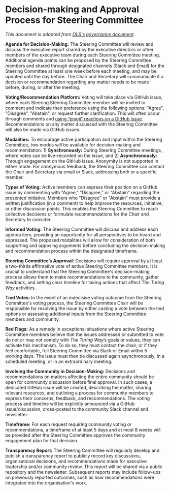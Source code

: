 # Decision-making and Approval Process for Steering Committee

*This document is adapted from [OLS's governance document](https://github.com/open-life-science/ols-governance/blob/main/docs/decision-making-process.md).*

**Agenda for Decision-Making:** The Steering Committee will review and discuss the executive report shared by the executive directors or other members of the executive team during each Steering Committee meeting. Additional agenda points can be proposed by the Steering Committee members and shared through designated channels (Slack and Email) for the Steering Committee at least one week before each meeting, and may be updated until the day before. The Chair and Secretary will communicate if a decision or recommendation regarding any matter needs to be made before, during, or after the meeting.

**Voting/Recommendation Platform:** Voting will take place via GitHub issue, where each Steering Steering Committee member will be invited to comment and indicate their preference using the following options: "Agree", "Disagree", "Abstain", or request further clarification. This will often occur through comments and [using “emoji” reactions on a GitHub issue](https://github.blog/news-insights/product-news/add-reactions-to-pull-requests-issues-and-comments/). Recommendations on any matter discussed with the Steering Committee will also be made via GitHub issues.

**Modalities:** To encourage active participation and input within the Steering Committee, two modes will be available for decision-making and recommendation: 1) **Synchronously:** During Steering Committee meetings, where notes can be live-recorded on the issue, and 2) **Asynchronously:** Through engagement on the GitHub issue.
Anonymity is not supported in either mode. For anonymous feedback, the Steering Committee can contact the Chair and Secretary via email or Slack, addressing both or a specific member.

**Types of Voting:** Active members can express their position on a GitHub issue by commenting with "Agree," "Disagree," or "Abstain" regarding the presented initiative. Members who "Disagree" or "Abstain" must provide a written justification (in a comment) to help improve the resources, initiative, or other discussion points. This enables the Steering Committee to reach collective decisions or formulate recommendations for the Chair and Secretary to consider.

**Informed Voting:** The Steering Committee will discuss and address each agenda item, providing an opportunity for all perspectives to be heard and expressed. The proposed modalities will allow for consideration of both supporting and opposing arguments before concluding the decision-making and recommendation process within the designated timeframe.

**Steering Committee’s Approval:** Decisions will require approval by at least a two-thirds affirmative vote of active Steering Committee members. It is crucial to understand that the Steering Committee's decision-making process allows them to make recommendations to the community, gather feedback, and setting clear timeline for taking actions that affect _The Turing Way_ activities.

**Tied Votes:** In the event of an indecisive voting outcome from the Steering Committee's voting process, the Steering Committee Chair will be responsible for resolving the issue by either casting a vote between the tied options or assessing additional inputs from the Steering Committee members and community.

**Red Flags:** As a remedy in exceptional situations where active Steering Committee members believe that the issues addressed or submitted to vote do not or may not comply with _The Turing Way_’s goals or values, they can activate this mechanism. To do so, they must contact the chair, or if they feel comfortable, full Steering Committee via Slack or Email within 5 working days. The issue must then be discussed again asynchronously, in a scheduled meeting, or in an extraordinary meeting.

**Involving the Community in Decision-Making:** Decisions and recommendations on matters affecting the entire community should be open for community discussion before final approval. In such cases, a dedicated GitHub issue will be created, describing the matter, sharing relevant resources, and outlining a process for community members to express their concerns, feedback, and recommendations. The voting process and timeline will be explicitly announced via a GitHub issue/discussion, cross-posted to the community Slack channel and newsletter.

**Timeframe:** For each request requiring community voting or recommendations, a timeframe of at least 5 days and at most 8 weeks will be provided after the Steering Committee approves the community engagement plan for that decision.

**Transparency Report:** The Steering Committee will regularly develop and publish a transparency report to publicly record key discussions, organisational decisions, and recommendations made for executive leadership and/or community review. This report will be shared via a public repository and the newsletter. Subsequent reports may include follow-ups on previously reported outcomes, such as how recommendations were integrated into the organisation's work.
